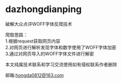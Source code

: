 # dazhongdianping
破解大众点评WOFF字体反爬技术

爬取思路：  
1.根据request获取网页内容  
2.对网页进行解析发现字体和数字使用了WOFF字体加密   
3.通过对网页导入的WOFF字体文件进行解密 


本文纯属技术联系和学习交流使用如有侵权联系作者删除  

邮箱:hongda0812@163.com
